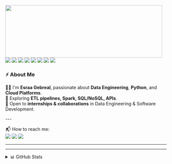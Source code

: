 <p>
  <img align="left" width="490" height="165" src="https://github-readme-stats.vercel.app/api?username=EsraaGebreal&show_icons=true&hide_border=false&line_height=20&title_color=f69673&icon_color=1b93c9&show_owner=true"/>
</p>


<p>
  <img src="https://img.shields.io/badge/-Visual%20Studio%20Code-23A9F2?style=flat-square&logo=Visual%20Studio%20Code&logoColor=white"/>
  <img src="https://img.shields.io/badge/-Github-181717?style=flat-square&logo=GitHub&logoColor=white"/>
  <img src="https://img.shields.io/badge/-Git-F44D27?style=flat-square&logo=Git&logoColor=white"/>
  <img src="https://img.shields.io/badge/-HTML5-E34F26?style=flat-square&logo=HTML5&logoColor=white"/>
  <img src="https://img.shields.io/badge/-CSS3-1572B6?style=flat-square&logo=CSS3&logoColor=white"/>
  <img src="https://img.shields.io/badge/-MySQL-F29111?style=flat-square&logo=MySQL&logoColor=white"/>
  <img src="https://img.shields.io/badge/-Python-3776AB?style=flat-square&logo=Python&logoColor=white"/>
  <img src="https://img.shields.io/badge/-Data%20Engineering-0A66C2?style=flat-square&logo=Apache-Spark&logoColor=white"/>
</p>
<h3>⚡ About Me</h3>
<p>
  👩‍💻 I'm <b>Esraa Gebreal</b>, passionate about <b>Data Engineering</b>, <b>Python</b>, and <b>Cloud Platforms</b>.<br/>
  🎯 Exploring <b>ETL pipelines, Spark, SQL/NoSQL, APIs</b>.<br/>
  💼 Open to <b>internships & collaborations</b> in Data Engineering & Software Development.<br/>
</p>
---

<p>
  📬 How to reach me:<br/>
  <a href="mailto:esraa.gebreal@gmail.com"><img src="https://img.shields.io/badge/e-mail-D14836.svg?style=for-the-badge&logo=GMail&logoColor=white"/></a>
  <a href="https://www.linkedin.com/in/esraa-gebreal/"><img src="https://img.shields.io/badge/linkedin-0077B5.svg?style=for-the-badge&logo=linkedin&logoColor=white"/></a>
  <a href="https://github.com/EsraaGebreal"><img src="https://img.shields.io/badge/github-181717.svg?style=for-the-badge&logo=github&logoColor=white"/></a>
</p>

---


---

<details>
  <summary>📊 GitHub Stats</summary><br/>
  <img src="https://github-readme-stats.vercel.app/api
